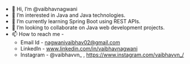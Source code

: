 - 👋 Hi, I’m @vaibhavnagwani
- 👀 I’m interested in Java and Java technologies.
- 🌱 I’m currently learning Spring Boot using REST APIs.
- 💞️ I’m looking to collaborate on Java web development projects.
- 📫 How to reach me - 
     * Email Id - nagwanivaibhav02@gmail.com
     * LinkedIn - www.linkedin.com/in/vaibhavnagwani
     * Instagram - @vaibhavvn_ , https://www.instagram.com/vaibhavvn_/

<!---
vaibhavnagwani/vaibhavnagwani is a ✨ special ✨ repository because its `README.md` (this file) appears on your GitHub profile.
You can click the Preview link to take a look at your changes.
--->
